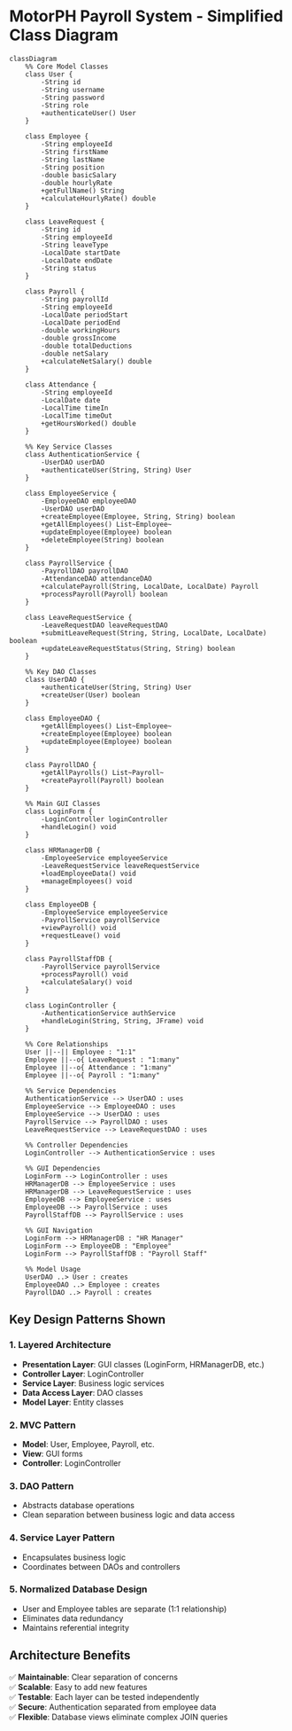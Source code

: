 # MotorPH Payroll System - Simplified Class Diagram

```mermaid
classDiagram
    %% Core Model Classes
    class User {
        -String id
        -String username
        -String password
        -String role
        +authenticateUser() User
    }

    class Employee {
        -String employeeId
        -String firstName
        -String lastName
        -String position
        -double basicSalary
        -double hourlyRate
        +getFullName() String
        +calculateHourlyRate() double
    }

    class LeaveRequest {
        -String id
        -String employeeId
        -String leaveType
        -LocalDate startDate
        -LocalDate endDate
        -String status
    }

    class Payroll {
        -String payrollId
        -String employeeId
        -LocalDate periodStart
        -LocalDate periodEnd
        -double workingHours
        -double grossIncome
        -double totalDeductions
        -double netSalary
        +calculateNetSalary() double
    }

    class Attendance {
        -String employeeId
        -LocalDate date
        -LocalTime timeIn
        -LocalTime timeOut
        +getHoursWorked() double
    }

    %% Key Service Classes
    class AuthenticationService {
        -UserDAO userDAO
        +authenticateUser(String, String) User
    }

    class EmployeeService {
        -EmployeeDAO employeeDAO
        -UserDAO userDAO
        +createEmployee(Employee, String, String) boolean
        +getAllEmployees() List~Employee~
        +updateEmployee(Employee) boolean
        +deleteEmployee(String) boolean
    }

    class PayrollService {
        -PayrollDAO payrollDAO
        -AttendanceDAO attendanceDAO
        +calculatePayroll(String, LocalDate, LocalDate) Payroll
        +processPayroll(Payroll) boolean
    }

    class LeaveRequestService {
        -LeaveRequestDAO leaveRequestDAO
        +submitLeaveRequest(String, String, LocalDate, LocalDate) boolean
        +updateLeaveRequestStatus(String, String) boolean
    }

    %% Key DAO Classes
    class UserDAO {
        +authenticateUser(String, String) User
        +createUser(User) boolean
    }

    class EmployeeDAO {
        +getAllEmployees() List~Employee~
        +createEmployee(Employee) boolean
        +updateEmployee(Employee) boolean
    }

    class PayrollDAO {
        +getAllPayrolls() List~Payroll~
        +createPayroll(Payroll) boolean
    }

    %% Main GUI Classes
    class LoginForm {
        -LoginController loginController
        +handleLogin() void
    }

    class HRManagerDB {
        -EmployeeService employeeService
        -LeaveRequestService leaveRequestService
        +loadEmployeeData() void
        +manageEmployees() void
    }

    class EmployeeDB {
        -EmployeeService employeeService
        -PayrollService payrollService
        +viewPayroll() void
        +requestLeave() void
    }

    class PayrollStaffDB {
        -PayrollService payrollService
        +processPayroll() void
        +calculateSalary() void
    }

    class LoginController {
        -AuthenticationService authService
        +handleLogin(String, String, JFrame) void
    }

    %% Core Relationships
    User ||--|| Employee : "1:1"
    Employee ||--o{ LeaveRequest : "1:many"
    Employee ||--o{ Attendance : "1:many"
    Employee ||--o{ Payroll : "1:many"

    %% Service Dependencies
    AuthenticationService --> UserDAO : uses
    EmployeeService --> EmployeeDAO : uses
    EmployeeService --> UserDAO : uses
    PayrollService --> PayrollDAO : uses
    LeaveRequestService --> LeaveRequestDAO : uses

    %% Controller Dependencies
    LoginController --> AuthenticationService : uses

    %% GUI Dependencies
    LoginForm --> LoginController : uses
    HRManagerDB --> EmployeeService : uses
    HRManagerDB --> LeaveRequestService : uses
    EmployeeDB --> EmployeeService : uses
    EmployeeDB --> PayrollService : uses
    PayrollStaffDB --> PayrollService : uses

    %% GUI Navigation
    LoginForm --> HRManagerDB : "HR Manager"
    LoginForm --> EmployeeDB : "Employee"
    LoginForm --> PayrollStaffDB : "Payroll Staff"

    %% Model Usage
    UserDAO ..> User : creates
    EmployeeDAO ..> Employee : creates
    PayrollDAO ..> Payroll : creates
```

## Key Design Patterns Shown

### **1. Layered Architecture**
- **Presentation Layer**: GUI classes (LoginForm, HRManagerDB, etc.)
- **Controller Layer**: LoginController
- **Service Layer**: Business logic services
- **Data Access Layer**: DAO classes
- **Model Layer**: Entity classes

### **2. MVC Pattern**
- **Model**: User, Employee, Payroll, etc.
- **View**: GUI forms
- **Controller**: LoginController

### **3. DAO Pattern**
- Abstracts database operations
- Clean separation between business logic and data access

### **4. Service Layer Pattern**
- Encapsulates business logic
- Coordinates between DAOs and controllers

### **5. Normalized Database Design**
- User and Employee tables are separate (1:1 relationship)
- Eliminates data redundancy
- Maintains referential integrity

## Architecture Benefits

✅ **Maintainable**: Clear separation of concerns  
✅ **Scalable**: Easy to add new features  
✅ **Testable**: Each layer can be tested independently  
✅ **Secure**: Authentication separated from employee data  
✅ **Flexible**: Database views eliminate complex JOIN queries